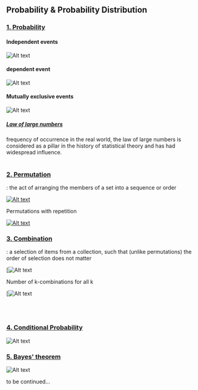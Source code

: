 ## Probability & Probability Distribution 

### [1. Probability](https://en.wikipedia.org/wiki/Probability)

#### Independent events
![Alt text](https://wikimedia.org/api/rest_v1/media/math/render/svg/ab2fd2fecfc22aa793ef7982e5dc83163b1f0906)

#### dependent event
![Alt text](https://wikimedia.org/api/rest_v1/media/math/render/svg/e3bb215824bee38fc66af7e90168657facbccb5d)

#### Mutually exclusive events
![Alt text](https://wikimedia.org/api/rest_v1/media/math/render/svg/1eeb3b63a26a64c4afcefaeb11c2715b02235c86)

##### [Law of large numbers](https://en.wikipedia.org/wiki/Probability_theory)
frequency of occurrence in the real world, the law of large numbers is considered as a pillar in the history of statistical theory and has had widespread influence.
<br/></br>

### [2. Permutation](https://en.wikipedia.org/wiki/Permutation) 
: the act of arranging the members of a set into a sequence or order

[![Alt text](https://www.mathsisfun.com/combinatorics/images/permutation-notation.png)](https://www.mathsisfun.com/combinatorics/combinations-permutations.html) 

Permutations with repetition

[![Alt text](http://www.geisya.or.jp/~mwm48961/kou2/rep_permu_1.gif)](http://www.geisya.or.jp/~mwm48961/kou2/rep_permu.htm) 

### [3. Combination](https://en.wikipedia.org/wiki/Combination) 
: a selection of items from a collection, such that (unlike permutations) the order of selection does not matter

[![Alt text](https://wikimedia.org/api/rest_v1/media/math/render/svg/0f4e3f6d2dc3075f5569c82118fad11c32dff393)

Number of k-combinations for all k

[![Alt text](https://wikimedia.org/api/rest_v1/media/math/render/svg/93a47c4c71ac5c0ed02f4b4f6bd13aa5d88faa32)



<br/></br>

### [4. Conditional Probability](https://en.wikipedia.org/wiki/Conditional_probability)
![Alt text](https://wikimedia.org/api/rest_v1/media/math/render/svg/74cbddb93db29a62d522cd6ab266531ae295a0fb)

### [5. Bayes' theorem](https://en.wikipedia.org/wiki/Bayes%27_theorem)
![Alt text](https://wikimedia.org/api/rest_v1/media/math/render/svg/2634e395f47aaf16f5deb5b09a979afc646d83eb)





to be continued...
